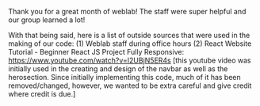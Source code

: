 Thank you for a great month of weblab! The staff were super helpful and our group learned a lot!

With that being said, here is a list of outside sources that were used in the making of our code: (1) Weblab staff during office hours (2) React Website Tutorial - Beginner React JS Project Fully Responsive: https://www.youtube.com/watch?v=I2UBjN5ER4s [this youtube video was initially used in the creating and design of the navbar as well as the herosection. Since initially implementing this code, much of it has been removed/changed, however, we wanted to be extra careful and give credit where credit is due.]
